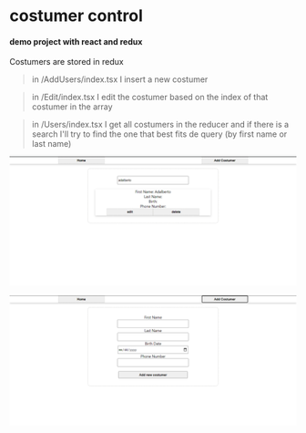 # costumer control
#### demo project with  react and redux

Costumers are stored in redux

>in /AddUsers/index.tsx I insert a new costumer

>in /Edit/index.tsx I edit the costumer based on the index of that costumer in the array

>in /Users/index.tsx I get all costumers in the reducer and if there is a search I'll try to find the one that best fits de query (by first name or last name)

![](./Screenshot%201.png)


![](./Screenshot%202.png)
